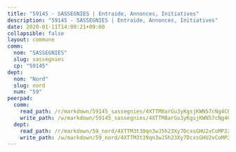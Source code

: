 ```yaml
---
title: "59145 - SASSEGNIES | Entraide, Annonces, Initiatives"
description: "59145 - SASSEGNIES | Entraide, Annonces, Initiatives"
date: 2020-01-11T14:09:21+09:00
collapsible: false
layout: commune
comm:
  nom: "SASSEGNIES"
  slug: sassegnies
  cp: "59145"
dept:
  nom: "Nord"
  slug: nord
  num: "59"
peerpad:
  comm:
    read_path: /r/markdown/59145_sassegnies/4XTTM8arGu3yKgsjKWN57cNg4CEMCKv5nJLepQHPRToT8m9BV
    write_path: /w/markdown/59145_sassegnies/4XTTM8arGu3yKgsjKWN57cNg4CEMCKv5nJLepQHPRToT8m9BV-K3TgUzpf7TeijcGur8pJQJwHqzcp3rHbocQq6zXCHsPZJazc3SYHSp5QogHbyXJ18tpn2NZmVqHjNESnSNmqMNUsnqaUybLUXqdrrJCEPkkS9JnqTKUjXmbbrsKA8xZ7bzsC79BD
  dept:
    read_path: /r/markdown/59_nord/4XTTM3t39qn3wJ5h23Xy7DcxsGHU2vCoMP2z3iS4TUn3TrtdJ
    write_path: /w/markdown/59_nord/4XTTM3t39qn3wJ5h23Xy7DcxsGHU2vCoMP2z3iS4TUn3TrtdJ-K3TgTuZGkuZqXfr6fpmH7pGsMT6ndvZQMyRDze5QBt7XScLWHoBi246kLoDKpTH2Yo4f3AFSSJqGc2ozvNww7qPLqsDjpvahxCbQ6F5znbfjp6kVgaDcTYc9LyhwSfYuCevnvZUQ
---
```


